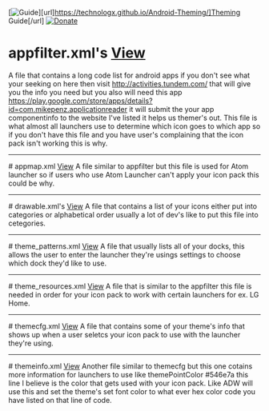 [![Guide](https://img.shields.io/badge/Guide-Yes-707070.svg)][url]https://technologx.github.io/Android-Theming/]Theming Guide[/url] [![Donate](https://img.shields.io/badge/Donate%20Via-PayPal-2c3de9.svg)](https://paypal.me/Technologx)

# appfilter.xml's <a href='https://github.com/Technologx/Android-Theming/blob/master/iconpackneededfiles/appfilter.xml'>View</a>
A file that contains a long code list for android apps if you don't see what your seeking on here then visit http://activities.tundem.com/ that will give you the info you need but you also will need this app https://play.google.com/store/apps/details?id=com.mikepenz.applicationreader it will submit the your app componentinfo to the website I've listed it helps us themer's out. This file is what almost all launchers use to determine which icon goes to which app so if you don't have this file and you have user's complaining that the icon pack isn't working this is why.
<hr>
# appmap.xml <a href='https://github.com/Technologx/Android-Theming/blob/master/iconpackneededfiles/appmap.xml'>View</a>
A file similar to appfilter but this file is used for Atom launcher so if users who use Atom Launcher can't apply your icon pack this could be why.
<hr>
# drawable.xml's <a href='https://github.com/Technologx/Android-Theming/blob/master/iconpackneededfiles/drawable.xml' target='_blank'>View</a>
A file that contains a list of your icons either put into categories or alphabetical order usually a lot of dev's like to put this file into cetegories.
<hr>
# theme_patterns.xml <a href='https://github.com/Technologx/Android-Theming/blob/master/iconpackneededfiles/theme_patterns.xml'>View</a>
A file that usually lists all of your docks, this allows the user to enter the launcher they're usings settings to choose which dock they'd like to use.
<hr>
# theme_resources.xml <a href='https://github.com/Technologx/Android-Theming/blob/master/iconpackneededfiles/theme_resources.xml'>View</a>
A file that is similar to the appfilter this file is needed in order for your icon pack to work with certain launchers for ex. LG Home.
<hr>
# themecfg.xml <a href='https://github.com/Technologx/Android-Theming/blob/master/iconpackneededfiles/themecfg.xml'>View</a>
A file that contains some of your theme's info that shows up when a user seletcs your icon pack to use with the launcher they're using.
<hr>
# themeinfo.xml <a href='https://github.com/Technologx/Android-Theming/blob/master/iconpackneededfiles/themeinfo.xml'>View</a>
Another file similar to themecfg but this one cotains more information for launchers to use like themePointColor #546e7a this line I believe is the color that gets used with your icon pack. Like ADW will use this and set the theme's set font color to what ever hex color code you have listed on that line of code.

